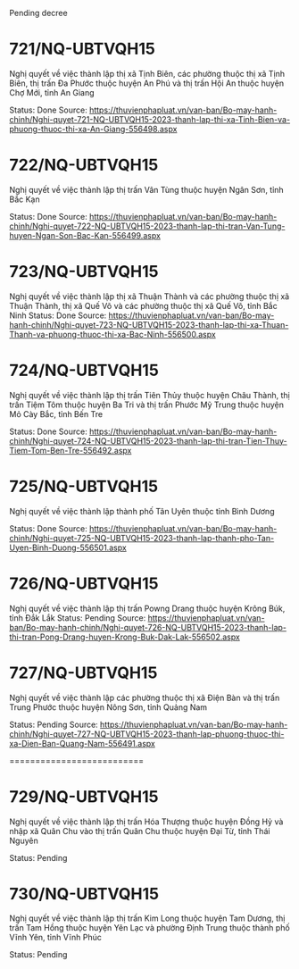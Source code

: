 Pending decree

# 721/NQ-UBTVQH15
Nghị quyết về việc thành lập thị xã Tịnh Biên, các phường thuộc thị xã Tịnh Biên, thị trấn Đa Phước thuộc huyện An Phú và thị trấn Hội An thuộc huyện Chợ Mới, tỉnh An Giang

Status: Done
Source: https://thuvienphapluat.vn/van-ban/Bo-may-hanh-chinh/Nghi-quyet-721-NQ-UBTVQH15-2023-thanh-lap-thi-xa-Tinh-Bien-va-phuong-thuoc-thi-xa-An-Giang-556498.aspx

# 722/NQ-UBTVQH15
Nghị quyết về việc thành lập thị trấn Vân Tùng thuộc huyện Ngân Sơn, tỉnh Bắc Kạn

Status: Done
Source: https://thuvienphapluat.vn/van-ban/Bo-may-hanh-chinh/Nghi-quyet-722-NQ-UBTVQH15-2023-thanh-lap-thi-tran-Van-Tung-huyen-Ngan-Son-Bac-Kan-556499.aspx

# 723/NQ-UBTVQH15
Nghị quyết về việc thành lập thị xã Thuận Thành và các phường thuộc thị xã Thuận Thành, thị xã Quế Võ và các phường thuộc thị xã Quế Võ, tỉnh Bắc Ninh
Status: Done
Source: https://thuvienphapluat.vn/van-ban/Bo-may-hanh-chinh/Nghi-quyet-723-NQ-UBTVQH15-2023-thanh-lap-thi-xa-Thuan-Thanh-va-phuong-thuoc-thi-xa-Bac-Ninh-556500.aspx


# 724/NQ-UBTVQH15
Nghị quyết về việc thành lập thị trấn Tiên Thủy thuộc huyện Châu Thành, thị trấn Tiệm Tôm thuộc huyện Ba Tri và thị trấn Phước Mỹ Trung thuộc huyện Mỏ Cày Bắc, tỉnh Bến Tre

Status: Done
Source: https://thuvienphapluat.vn/van-ban/Bo-may-hanh-chinh/Nghi-quyet-724-NQ-UBTVQH15-2023-thanh-lap-thi-tran-Tien-Thuy-Tiem-Tom-Ben-Tre-556492.aspx

# 725/NQ-UBTVQH15
Nghị quyết về việc thành lập thành phố Tân Uyên thuộc tỉnh Bình Dương

Status: Done
Source: https://thuvienphapluat.vn/van-ban/Bo-may-hanh-chinh/Nghi-quyet-725-NQ-UBTVQH15-2023-thanh-lap-thanh-pho-Tan-Uyen-Binh-Duong-556501.aspx

# 726/NQ-UBTVQH15
Nghị quyết về việc thành lập thị trấn Powng Drang thuộc huyện Krông Búk, tỉnh Đắk Lắk
Status: Pending
Source: https://thuvienphapluat.vn/van-ban/Bo-may-hanh-chinh/Nghi-quyet-726-NQ-UBTVQH15-2023-thanh-lap-thi-tran-Pong-Drang-huyen-Krong-Buk-Dak-Lak-556502.aspx

# 727/NQ-UBTVQH15
Nghị quyết về việc thành lập các phường thuộc thị xã Điện Bàn và thị trấn Trung Phước thuộc huyện Nông Sơn, tỉnh Quảng Nam

Status: Pending
Source: https://thuvienphapluat.vn/van-ban/Bo-may-hanh-chinh/Nghi-quyet-727-NQ-UBTVQH15-2023-thanh-lap-phuong-thuoc-thi-xa-Dien-Ban-Quang-Nam-556491.aspx

==========================

# 729/NQ-UBTVQH15
Nghị quyết về việc thành lập thị trấn Hóa Thượng thuộc huyện Đồng Hỷ và nhập xã Quân Chu vào thị trấn Quân Chu thuộc huyện Đại Từ, tỉnh Thái Nguyên

Status: Pending

# 730/NQ-UBTVQH15
Nghị quyết về việc thành lập thị trấn Kim Long thuộc huyện Tam Dương, thị trấn Tam Hồng thuộc huyện Yên Lạc và phường Định Trung thuộc thành phố Vĩnh Yên, tỉnh Vĩnh Phúc

Status: Pending
